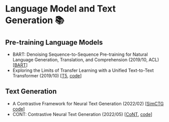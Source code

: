 # Language Model and Text Generation 📚

## Pre-training Language Models

* BART: Denoising Sequence-to-Sequence Pre-training for Natural Language Generation, Translation, and Comprehension (2019/10, ACL) [[BART](https://arxiv.org/pdf/1910.13461.pdf)]
* Exploring the Limits of Transfer Learning with a Unified Text-to-Text Transformer (2019/10) [[T5](https://arxiv.org/abs/1910.10683), [code](https://github.com/google-research/text-to-text-transfer-transformer)]


## Text Generation

* A Contrastive Framework for Neural Text Generation (2022/02) [[SimCTG](https://arxiv.org/pdf/2202.06417.pdf) [code](https://github.com/yxuansu/SimCTG)]
* CONT: Contrastive Neural Text Generation (2022/05) [[CoNT](https://arxiv.org/pdf/2205.14690.pdf), [code](https://github.com/Shark-NLP/CoNT)]
